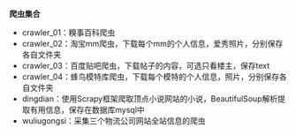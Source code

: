 **爬虫集合**

- crawler_01：糗事百科爬虫
- crawler_02：淘宝mm爬虫，下载每个mm的个人信息，爱秀照片，分别保存各自文件夹
- crawler_03：百度贴吧爬虫，下载帖子的内容，可选只看楼主，保存text
- crawler_04：蜂鸟模特库爬虫，下载每个模特的个人信息，照片，分别保存各自文件夹
- dingdian：使用Scrapy框架爬取顶点小说网站的小说，BeautifulSoup解析提取有用信息，保存在数据库mysql中
- wuliugongsi：采集三个物流公司网站全站信息的爬虫